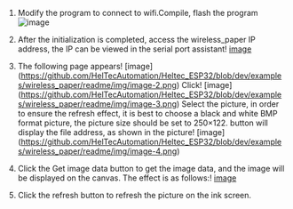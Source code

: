 1. Modify the program to connect to wifi.Compile, flash the program  
![image](https://github.com/HelTecAutomation/Heltec_ESP32/blob/dev/examples/wireless_paper/readme/img/image-1.png)

2. After the initialization is completed, access the wireless_paper IP address, the IP can be viewed in the serial port assistant! [image](https://github.com/HelTecAutomation/Heltec_ESP32/blob/dev/examples/wireless_paper/readme/img/image.png)
3. The following page appears! [image] (https://github.com/HelTecAutomation/Heltec_ESP32/blob/dev/examples/wireless_paper/readme/img/image-2.png)
Click! [image] (https://github.com/HelTecAutomation/Heltec_ESP32/blob/dev/examples/wireless_paper/readme/img/image-3.png) Select the picture, in order to ensure the refresh effect, it is best to choose a black and white BMP format picture, the picture size should be set to 250×122.
button will display the file address, as shown in the picture! [image] (https://github.com/HelTecAutomation/Heltec_ESP32/blob/dev/examples/wireless_paper/readme/img/image-4.png)
5. Click the Get image data button to get the image data, and the image will be displayed on the canvas. The effect is as follows:! [image
](https://github.com/HelTecAutomation/Heltec_ESP32/blob/dev/examples/wireless_paper/readme/img/image-5.png)
6. Click the refresh button to refresh the picture on the ink screen.
